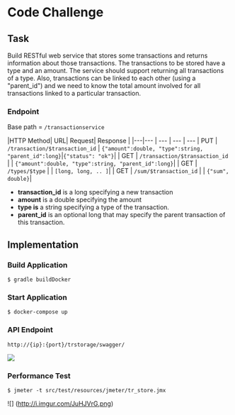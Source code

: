 # Code Challenge

## Task

Build RESTful web service that stores some transactions and returns information about those transactions.
The transactions to be stored have a type and an amount. The service should support returning all transactions of a type. Also, transactions can be linked to each other (using a "parent_id") and we need to know the total amount involved for all transactions linked to a particular transaction.

### Endpoint

Base path = `/transactionservice`

|HTTP Method| URL| Request| Response |
|---|--- | --- | --- | --- 
| PUT | `/transaction/$transaction_id` | `{"amount":double, "type":string, "parent_id":long}`|`{"status": "ok"}`|
| GET | `/transaction/$transaction_id` | | `{"amount":double, "type":string, "parent_id":long}`| 
| GET | `/types/$type` | | `[long, long, .. ]`|
| GET | `/sum/$transaction_id` | | `{"sum", double}`|

* **transaction_id** is a long specifying a new transaction
* **amount** is a double specifying the amount
* **type is** a string specifying a type of the transaction.
* **parent_id** is an optional long that may specify the parent transaction of this transaction.

## Implementation


### Build Application 

```
$ gradle buildDocker
```

### Start Application

```
$ docker-compose up
```

### API Endpoint

```
http://{ip}:{port}/trstorage/swagger/
```

![](http://i.imgur.com/0sbFO1I.png)


### Performance Test

```
$ jmeter -t src/test/resources/jmeter/tr_store.jmx
```

![] (http://i.imgur.com/JuHJVrG.png)




